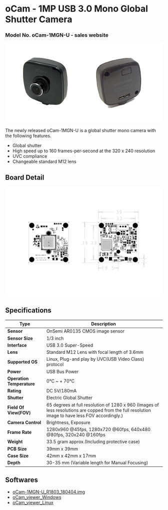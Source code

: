# oCam - 1MP USB 3.0 Mono Global Shutter Camera
### Model No. oCam-1MGN-U - sales website

![ScreenShot](../../images/oCam-1MGN-U.png)


The newly released oCam-1MGN-U is a global shutter mono camera with the following features.
* Global shutter
* High speed up to 160 frames-per-second at the 320 x 240 resolution
* UVC compliance
* Changeable standard M12 lens

## Board Detail
![ScreenShot](../../images/oCam-1MGN-U_Layout_180620.png)


## Specifications
Type | Description |
------|------|
**Sensor** | OnSemi AR0135 CMOS image sensor |
**Sensor Size** | 1/3 inch |
**Interface** | USB 3.0 Super-Speed |
**Lens** | Standard M12 Lens with focal length of 3.6mm | 
**Supported OS** | Linux, Plug-and play by UVC(USB Video Class) protocol | 
**Power** | USB Bus Power | 
**Operation Temperature** | 0°C ~ + 70°C |
**Rating** | DC 5V/180mA |
**Shutter** | Electric Global Shutter |
**Field Of View(FOV)** | 65 degrees at full resolution of 1280 x 960 (Images of less resolutions are copped from the full resolution image to have less FOV accordingly.) |
**Camera Control** | Brightness, Exposure | 
**Frame Rate** | 1280x960 @45fps, 1280x720 @60fps, 640x480 @80fps, 320x240 @160fps | 
**Weight** | 33.5 gram approx.(Including protective case) | 
**PCB Size** | 39mm x 39mm | 
**Case Size** | 42mm x 42mm x 17mm |
**Depth** | 30-35 mm (Variable length for Manual Focusing) |

## Softwares
* [oCam-1MGN-U_R1803_180404.img](../../Firmware)
* [oCam_viewer_Windows](../../Software/oCam-viewer_Win)
* [oCam_viewer_Linux](../../Software/oCam_viewer_Linux)
